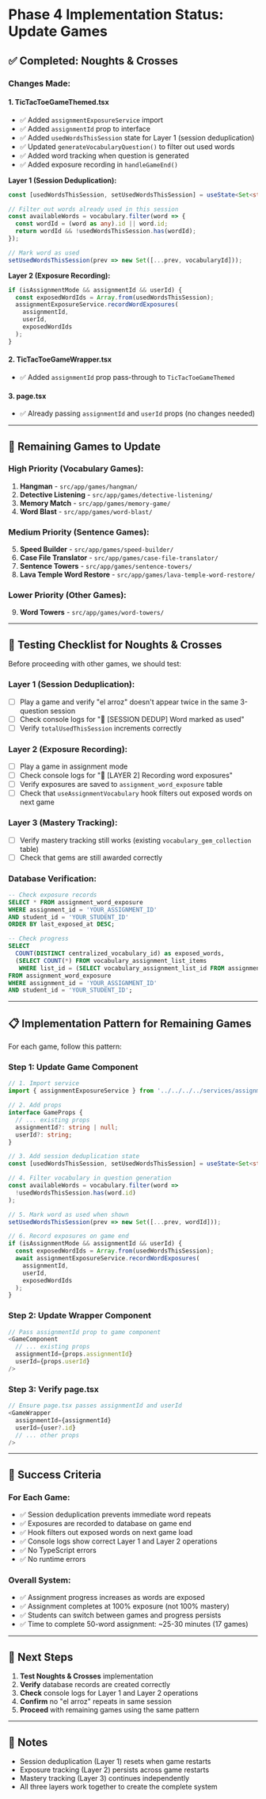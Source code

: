 # Phase 4 Implementation Status: Update Games

## ✅ Completed: Noughts & Crosses

### Changes Made:

#### 1. **TicTacToeGameThemed.tsx**
- ✅ Added `assignmentExposureService` import
- ✅ Added `assignmentId` prop to interface
- ✅ Added `usedWordsThisSession` state for Layer 1 (session deduplication)
- ✅ Updated `generateVocabularyQuestion()` to filter out used words
- ✅ Added word tracking when question is generated
- ✅ Added exposure recording in `handleGameEnd()`

**Layer 1 (Session Deduplication):**
```typescript
const [usedWordsThisSession, setUsedWordsThisSession] = useState<Set<string>>(new Set());

// Filter out words already used in this session
const availableWords = vocabulary.filter(word => {
  const wordId = (word as any).id || word.id;
  return wordId && !usedWordsThisSession.has(wordId);
});

// Mark word as used
setUsedWordsThisSession(prev => new Set([...prev, vocabularyId]));
```

**Layer 2 (Exposure Recording):**
```typescript
if (isAssignmentMode && assignmentId && userId) {
  const exposedWordIds = Array.from(usedWordsThisSession);
  assignmentExposureService.recordWordExposures(
    assignmentId,
    userId,
    exposedWordIds
  );
}
```

#### 2. **TicTacToeGameWrapper.tsx**
- ✅ Added `assignmentId` prop pass-through to `TicTacToeGameThemed`

#### 3. **page.tsx**
- ✅ Already passing `assignmentId` and `userId` props (no changes needed)

---

## 🔄 Remaining Games to Update

### High Priority (Vocabulary Games):
1. **Hangman** - `src/app/games/hangman/`
2. **Detective Listening** - `src/app/games/detective-listening/`
3. **Memory Match** - `src/app/games/memory-game/`
4. **Word Blast** - `src/app/games/word-blast/`

### Medium Priority (Sentence Games):
5. **Speed Builder** - `src/app/games/speed-builder/`
6. **Case File Translator** - `src/app/games/case-file-translator/`
7. **Sentence Towers** - `src/app/games/sentence-towers/`
8. **Lava Temple Word Restore** - `src/app/games/lava-temple-word-restore/`

### Lower Priority (Other Games):
9. **Word Towers** - `src/app/games/word-towers/`

---

## 🧪 Testing Checklist for Noughts & Crosses

Before proceeding with other games, we should test:

### Layer 1 (Session Deduplication):
- [ ] Play a game and verify "el arroz" doesn't appear twice in the same 3-question session
- [ ] Check console logs for "🎯 [SESSION DEDUP] Word marked as used"
- [ ] Verify `totalUsedThisSession` increments correctly

### Layer 2 (Exposure Recording):
- [ ] Play a game in assignment mode
- [ ] Check console logs for "📝 [LAYER 2] Recording word exposures"
- [ ] Verify exposures are saved to `assignment_word_exposure` table
- [ ] Check that `useAssignmentVocabulary` hook filters out exposed words on next game

### Layer 3 (Mastery Tracking):
- [ ] Verify mastery tracking still works (existing `vocabulary_gem_collection` table)
- [ ] Check that gems are still awarded correctly

### Database Verification:
```sql
-- Check exposure records
SELECT * FROM assignment_word_exposure 
WHERE assignment_id = 'YOUR_ASSIGNMENT_ID' 
AND student_id = 'YOUR_STUDENT_ID'
ORDER BY last_exposed_at DESC;

-- Check progress
SELECT 
  COUNT(DISTINCT centralized_vocabulary_id) as exposed_words,
  (SELECT COUNT(*) FROM vocabulary_assignment_list_items 
   WHERE list_id = (SELECT vocabulary_assignment_list_id FROM assignments WHERE id = 'YOUR_ASSIGNMENT_ID')) as total_words
FROM assignment_word_exposure
WHERE assignment_id = 'YOUR_ASSIGNMENT_ID' 
AND student_id = 'YOUR_STUDENT_ID';
```

---

## 📋 Implementation Pattern for Remaining Games

For each game, follow this pattern:

### Step 1: Update Game Component
```typescript
// 1. Import service
import { assignmentExposureService } from '../../../../services/assignments/AssignmentExposureService';

// 2. Add props
interface GameProps {
  // ... existing props
  assignmentId?: string | null;
  userId?: string;
}

// 3. Add session deduplication state
const [usedWordsThisSession, setUsedWordsThisSession] = useState<Set<string>>(new Set());

// 4. Filter vocabulary in question generation
const availableWords = vocabulary.filter(word => 
  !usedWordsThisSession.has(word.id)
);

// 5. Mark word as used when shown
setUsedWordsThisSession(prev => new Set([...prev, wordId]));

// 6. Record exposures on game end
if (isAssignmentMode && assignmentId && userId) {
  const exposedWordIds = Array.from(usedWordsThisSession);
  await assignmentExposureService.recordWordExposures(
    assignmentId,
    userId,
    exposedWordIds
  );
}
```

### Step 2: Update Wrapper Component
```typescript
// Pass assignmentId prop to game component
<GameComponent
  // ... existing props
  assignmentId={props.assignmentId}
  userId={props.userId}
/>
```

### Step 3: Verify page.tsx
```typescript
// Ensure page.tsx passes assignmentId and userId
<GameWrapper
  assignmentId={assignmentId}
  userId={user?.id}
  // ... other props
/>
```

---

## 🎯 Success Criteria

### For Each Game:
- ✅ Session deduplication prevents immediate word repeats
- ✅ Exposures are recorded to database on game end
- ✅ Hook filters out exposed words on next game load
- ✅ Console logs show correct Layer 1 and Layer 2 operations
- ✅ No TypeScript errors
- ✅ No runtime errors

### Overall System:
- ✅ Assignment progress increases as words are exposed
- ✅ Assignment completes at 100% exposure (not 100% mastery)
- ✅ Students can switch between games and progress persists
- ✅ Time to complete 50-word assignment: ~25-30 minutes (17 games)

---

## 🚀 Next Steps

1. **Test Noughts & Crosses** implementation
2. **Verify** database records are created correctly
3. **Check** console logs for Layer 1 and Layer 2 operations
4. **Confirm** no "el arroz" repeats in same session
5. **Proceed** with remaining games using the same pattern

---

## 📝 Notes

- Session deduplication (Layer 1) resets when game restarts
- Exposure tracking (Layer 2) persists across game restarts
- Mastery tracking (Layer 3) continues independently
- All three layers work together to create the complete system

